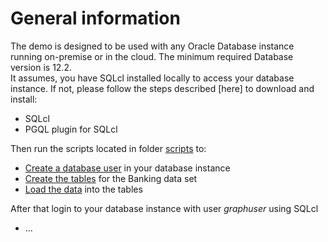 # General information

The demo is designed to be used with any Oracle Database instance running on-premise or in the cloud. The minimum required Database version is 12.2.  
It assumes, you have SQLcl installed locally to access your database instance. If not, please follow the steps described [here] to download and install:

* SQLcl
* PGQL plugin for SQLcl

Then run the scripts located in folder [scripts](https://github.com/karinpatenge/property-graph/tree/main/Banking%20dataset%20example/scripts/database) to:

* [Create a database user](https://github.com/karinpatenge/property-graph/blob/main/Banking%20dataset%20example/scripts/database/00_create_database_user.sql) in your database instance
* [Create the tables](https://github.com/karinpatenge/property-graph/blob/main/Banking%20dataset%20example/scripts/database/01_create_data_set_tables.sql) for the Banking data set
* [Load the data](https://github.com/karinpatenge/property-graph/blob/main/Banking%20dataset%20example/scripts/database/02_load_data_set.sql) into the tables

After that login to your database instance with user *graphuser* using SQLcl

* ...
